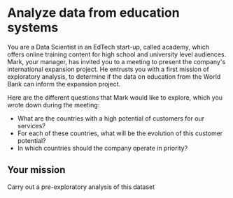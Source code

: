 # Analyze data from education systems
You are a Data Scientist in an EdTech start-up, called academy, which offers online training content for high school and university level audiences.
Mark, your manager, has invited you to a meeting to present the company's international expansion project. He entrusts you with a first mission of exploratory analysis, to determine if the data on education from the World Bank can inform the expansion project.

Here are the different questions that Mark would like to explore, which you wrote down during the meeting:

- What are the countries with a high potential of customers for our services?
- For each of these countries, what will be the evolution of this customer potential?
- In which countries should the company operate in priority?

## Your mission
Carry out a pre-exploratory analysis of this dataset
